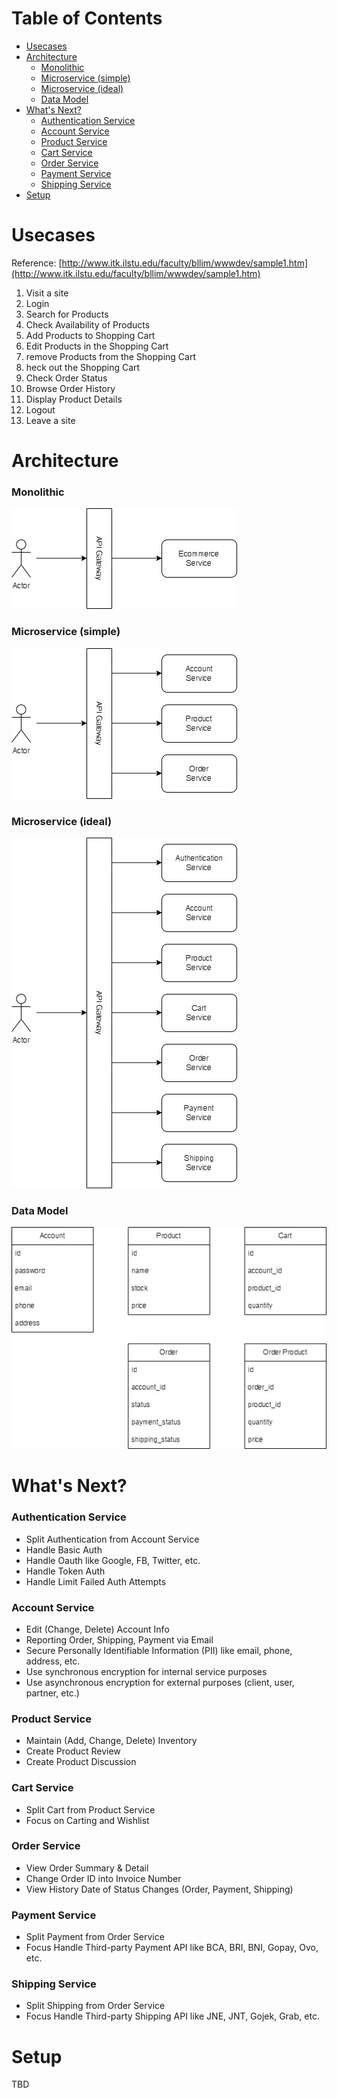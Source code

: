 # Table of Contents

- [Usecases](#usecases)
- [Architecture](#architecture)
    - [Monolithic](#monolithic)
    - [Microservice (simple)](#microservice-simple)
    - [Microservice (ideal)](#microservice-ideal)
    - [Data Model](#data-model)
- [What's Next?](#whats-next)
    - [Authentication Service](#authentication-service)
    - [Account Service](#account-service)
    - [Product Service](#product-service)
    - [Cart Service](#cart-service)
    - [Order Service](#order-service)
    - [Payment Service](#payment-service)
    - [Shipping Service](#shipping-service)
- [Setup](#setup)
    
# Usecases

Reference: [http://www.itk.ilstu.edu/faculty/bllim/wwwdev/sample1.htm](http://www.itk.ilstu.edu/faculty/bllim/wwwdev/sample1.htm)

1. Visit a site
2. Login
3. Search for Products
4. Check Availability of Products
5. Add Products to Shopping Cart
6. Edit Products in the Shopping Cart
7. remove Products from the Shopping Cart
8. heck out the Shopping Cart
9. Check Order Status
10. Browse Order History
11. Display Product Details
12. Logout
13. Leave a site

# Architecture

### Monolithic

![architecture_1](https://github.com/kwantz/ecommerce/blob/main/documentations/images/architecture_1.jpg?raw=true)


### Microservice (simple)

![architecture_2](https://github.com/kwantz/ecommerce/blob/main/documentations/images/architecture_2.jpg?raw=true)


### Microservice (ideal)

![architecture_3](https://github.com/kwantz/ecommerce/blob/main/documentations/images/architecture_3.jpg?raw=true)

### Data Model

![data_model](https://github.com/kwantz/ecommerce/blob/main/documentations/images/data_model.jpg?raw=true)

# What's Next?

### Authentication Service
- Split Authentication from Account Service
- Handle Basic Auth
- Handle Oauth like Google, FB, Twitter, etc.
- Handle Token Auth
- Handle Limit Failed Auth Attempts

### Account Service
- Edit (Change, Delete) Account Info
- Reporting Order, Shipping, Payment via Email
- Secure Personally Identifiable Information (PII) like email, phone, address, etc.
- Use synchronous encryption for internal service purposes
- Use asynchronous encryption for external purposes (client, user, partner, etc.)

### Product Service
- Maintain (Add, Change, Delete) Inventory
- Create Product Review
- Create Product Discussion

### Cart Service
- Split Cart from Product Service
- Focus on Carting and Wishlist

### Order Service
- View Order Summary & Detail
- Change Order ID into Invoice Number
- View History Date of Status Changes (Order, Payment, Shipping)

### Payment Service
- Split Payment from Order Service
- Focus Handle Third-party Payment API like BCA, BRI, BNI, Gopay, Ovo, etc.

### Shipping Service
- Split Shipping from Order Service
- Focus Handle Third-party Shipping API like JNE, JNT, Gojek, Grab, etc.

# Setup

TBD